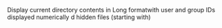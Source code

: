 Display current directory contents in Long formatwith user and group IDs displayed numerically d hidden files (starting with)
